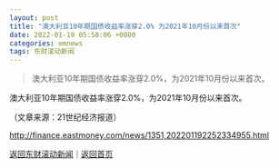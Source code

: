 ```yaml
---
layout: post
title: "澳大利亚10年期国债收益率涨穿2.0% 为2021年10月份以来首次"
date: 2022-01-19 05:58:06 +0800
categories: emnews
tags: 东财滚动新闻
---
```

> 澳大利亚10年期国债收益率涨穿2.0%，为2021年10月份以来首次。

<p>澳大利亚10年期国债收益率涨穿2.0%，为2021年10月份以来首次。</p><p class="em_media">（文章来源：21世纪经济报道）</p>

<http://finance.eastmoney.com/news/1351,202201192252334955.html>

[返回东财滚动新闻](//finews.withounder.com/emnews/)｜[返回首页](//finews.withounder.com/)